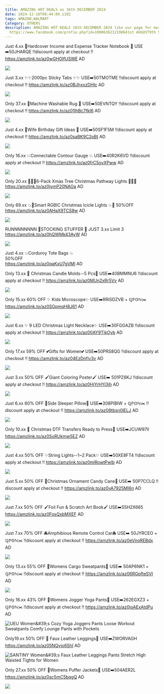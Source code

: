 ```yaml
---
title: AMAZING HOT DEALS as 16th DECEMBER 2024
date: 2024-12-16T08:44:09.110Z
tags: AMAZON,WALMART
Category: OTHERS
description: AMAZING HOT DEALS 16th DECEMBER 2024 like our page for more details
  https://www.facebook.com/profie.php?id=1000636212198641st AUGUST9th SEPTEMBER
---
```

Just 4.xx
📓Hardcover Income and Expense Tracker Notebook 📓 
USE ➡️50JHARQE
‼️discount apply at checkout ‼️
https://amzlink.to/az0wGHOlfUSWE
AD

<!--StartFragment-->

![](https://m.media-amazon.com/images/I/61enQZ44aDL._AC_SL1500_.jpg)

<!--EndFragment-->

Just 3.xx
✨✨2000pc Sticky Tabs ✨✨
USE➡️50TMOTME
‼️discount apply at checkout ‼️
https://amzlink.to/az0BJhxxzDHlc
AD

<!--StartFragment-->

![](https://m.media-amazon.com/images/I/71wugKs-ViL._AC_SL1500_.jpg)

<!--EndFragment-->

Only 37.xx
🎀Machine Washable Rug 🎀 USE➡️50EVNTQY
‼️discount apply at checkout ‼️
https://amzlink.to/az01IhBc7fkI6
AD

<!--StartFragment-->

![](https://m.media-amazon.com/images/I/81hk17DvF-L._AC_SL1500_.jpg)

<!--EndFragment-->

Just 4.xx
💜Wife Birthday Gift Ideas 💜 USE➡️50SF1F5M
‼️discount apply at checkout ‼️
https://amzlink.to/az0saBK9C2pBt
AD

<!--StartFragment-->

![](https://m.media-amazon.com/images/I/71jKZMSAi8L._AC_SL1500_.jpg)

<!--EndFragment-->

Only 16.xx
💥Connectable Contour Gauge 💥 USE➡️40R2K6VD
‼️discount apply at checkout ‼️
https://amzlink.to/az0frC5ovXPww
AD

<!--StartFragment-->

![](https://m.media-amazon.com/images/I/81kATaG+FnL._AC_SL1500_.jpg)

<!--EndFragment-->

Only 20.xx
🎄💥🎄6-Pack Xmas Tree Christmas Pathway Lights 🎄💥🎄\
https://amzlink.to/az0jymP20NAOa
AD

<!--StartFragment-->

![](https://m.media-amazon.com/images/I/71vU+ZV2q2L._AC_SL1500_.jpg)

<!--EndFragment-->

Only 69.xx
💥🎄Smart RGBIC Christmas Icicle Lights 💥🎄
 50%OFF\
https://amzlink.to/az0AHaX9TCS8w
AD

<!--StartFragment-->

![](https://m.media-amazon.com/images/I/714t2YAm0XL._AC_SL1500_.jpg)

<!--EndFragment-->

RUNNNNNNNN
🎄STOCKING STUFFER 🎄
JUST 3.xx  Limit 3
https://amzlink.to/az0hQWMk43AyW
AD

<!--StartFragment-->

![](https://m.media-amazon.com/images/I/81jv13MHaUL._AC_SL1500_.jpg)

<!--EndFragment-->

Just 4.xx
💥Corduroy Tote Bags 💥\
 50%OFF\
https://amzlink.to/az0qaKxU7gVMl
AD

Only 13.xx
🎄 Christmas Candle Molds--5 Pcs🎄
USE➡️40BMMNU6
‼️discount apply at checkout ‼️
https://amzlink.to/az0MUn2xRr5Vv
AD

<!--StartFragment-->

![](https://m.media-amazon.com/images/I/71TzUYTvYKL._AC_SL1500_.jpg)

<!--EndFragment-->

Only 15.xx
60% OFF
✨ Kids Microscope✨
USE➡️RRISDZVB + ℚℙ𝕆ℕ✂️
https://amzlink.to/az0SGpmqH8J61
AD

<!--StartFragment-->

![](https://m.media-amazon.com/images/I/81TNDUPy8XL._AC_SL1500_.jpg)

<!--EndFragment-->

Just 6.xx
✨ 9 LED Christmas Light Necklace✨
USE➡️30FGGAZB
‼️discount apply at checkout ‼️
https://amzlink.to/az00AY9TikOyb
AD

<!--StartFragment-->

![](https://m.media-amazon.com/images/I/71gVlTL0zVL._AC_SY500_.jpg)

<!--EndFragment-->

Only 17.xx
59% OFF 
💕Gifts for Women💕
USE➡️50PRS8QG 
‼️discount apply at checkout ‼️
https://amzlink.to/az04EzDnfiv3v
AD

<!--StartFragment-->

![](https://m.media-amazon.com/images/I/71PkIL1QXtL._SL1500_.jpg)

<!--EndFragment-->

Just 3.xx
50% OFF 
🖌️Giant Coloring Poster🖌️
USE➡️ 501PZ6KJ 
‼️discount apply at checkout ‼️
https://amzlink.to/az0HjYrHYi3jh
AD

<!--StartFragment-->

![](https://m.media-amazon.com/images/I/91yU60lx7+L._AC_SL1500_.jpg)

<!--EndFragment-->

Just 6.xx
60% OFF 
🎀Side Sleeper Pillow🎀
USE➡️308PIBIW + ℚℙ𝕆ℕ✂️
‼️discount apply at checkout ‼️
https://amzlink.to/az08tbsn0lELJ
AD

<!--StartFragment-->

![](https://m.media-amazon.com/images/I/61wWYhe2igL._AC_SL1500_.jpg)

<!--EndFragment-->



Only 10.xx
🎄 Christmas DTF Transfers Ready to Press🎄
USE➡️JCUW97II
https://amzlink.to/az0SoRUkmw5EZ
AD

<!--StartFragment-->

![](https://m.media-amazon.com/images/I/81TR5jQpTjL._AC_SL1500_.jpg)

<!--EndFragment-->

Just 4.xx
50% OFF 
✨String Lights--1~2 Pack✨
USE➡️50XE8FT4 
‼️discount apply at checkout ‼️
https://amzlink.to/az0mlRowtPwlb
AD

<!--StartFragment-->

![](https://m.media-amazon.com/images/I/812t12zHYrL._AC_SL1500_.jpg)

<!--EndFragment-->

Just 5.xx
50% OFF 
🎄Christmas Ornament Candy Cane🎄
USE➡️ 50P7CCLQ
‼️discount apply at checkout ‼️
https://amzlink.to/az0vA7925MI6n
AD

<!--StartFragment-->

![](https://m.media-amazon.com/images/I/71DokgqOsKL._AC_SL1500_.jpg)

<!--EndFragment-->

Just 7.xx
50% OFF 
🖌️Foil Fun & Scratch Art Book🖌️
USE➡️S5H2X665 
https://amzlink.to/az0FosQxbMXEF
AD

<!--StartFragment-->

![](https://m.media-amazon.com/images/I/81R39dPaXKL._AC_SL1500_.jpg)

<!--EndFragment-->

Just 7.xx
70% OFF 
🚔Amphibious Remote Control Car🚔
USE➡️ 50JYRCEO + ℚℙ𝕆ℕ✂️
‼️discount apply at checkout ‼️
https://amzlink.to/az0eVirqREBdx
AD

<!--StartFragment-->

![](https://m.media-amazon.com/images/I/81-sLy1cguL._AC_SL1500_.jpg)

<!--EndFragment-->

Only 13.xx
55% OFF
👖Womens Cargo Sweatpants👖
USE➡️ 50AP6NK1 + ℚℙ𝕆ℕ✂️
‼️discount apply at checkout ‼️
https://amzlink.to/az06RGpfteSVI
AD

<!--StartFragment-->

![](https://m.media-amazon.com/images/I/71K8VJ36+cL._AC_SY679_.jpg)

<!--EndFragment-->

Only 16.xx
43% OFF
👖Womens Jogger Yoga Pants👖
USE➡️262EGXZ3 + ℚℙ𝕆ℕ✂️
‼️discount apply at checkout ‼️
https://amzlink.to/az0joAExAtdPu
AD

<!--StartFragment-->

![UEU Women\&#39;s Cozy Yoga Joggers Pants Loose Workout Sweatpants Comfy Lounge Pants with Pockets](https://m.media-amazon.com/images/I/51R8Op9wmBL._AC_SY679_.jpg)

<!--EndFragment-->

Only19.xx
50% OFF 
👖 Faux Leather Leggings👖
USE➡️ZWORVAGH 
https://amzlink.to/az05NQyjo6ShI
AD

<!--StartFragment-->

![SANTINY Women\&#39;s Faux Leather Leggings Pants Stretch High Waisted Tights for Women](https://m.media-amazon.com/images/I/71FBt4WIkML._AC_SY679_.jpg)

<!--EndFragment-->

Only 27.xx
50% OFF 
💞Womens Puffer Jackets💞
USE➡️504AER2L 
https://amzlink.to/az0sc5mC5bqgQ
AD

<!--StartFragment-->

![](https://m.media-amazon.com/images/I/71bI02VfWpL._AC_SX679_.jpg)

<!--EndFragment-->